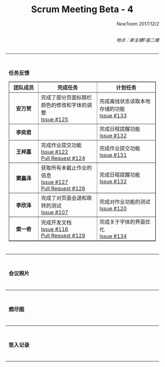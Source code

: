 <div style = "margin:0 10px;">
<h1 align = "center">Scrum Meeting Beta - 4</h1>

<h6 align = "right">NewTeam 2017/12/2</h6>
<h6 align = "right">地点：新主楼F座二楼</h6>
<hr>

<div style = "padding: 10px">
<h3>任务反馈</h3>
<table border = "1" style = "width:100%">
  <colgroup>
    <col style = "width:20%">
    <col style = "width:40%">
    <col style = "width:40%">
  </colgroup>
  <thead>
    <tr><th>团队成员</th><th>完成任务</th><th>计划任务</th></tr>
  </thead>
  <tbody>
    <tr>
      <th>安万贺</th>
      <td>完成了部分页面标题栏颜色的修改和字体的调整<br><a href = "https://github.com/NewTeam5/EduCnblogs/issues/125">Issue #125</a></td>
      <td>完成离线状态读取本地存储的功能<br><a href = "https://github.com/NewTeam5/EduCnblogs/issues/133">Issue #133</a></td>
    </tr>
    <tr>
      <th>李奕君</th>
      <td></td>
      <td>完成日程提醒功能<br><a href = "https://github.com/NewTeam5/EduCnblogs/issues/132">Issue #132</a></td>
    </tr>
    <tr>
      <th>王梓嘉</th>
      <td>完成作业提交功能<br><a href = "https://github.com/NewTeam5/EduCnblogs/issues/122">Issue #122</a><br><a href = "https://github.com/NewTeam5/EduCnblogs/pull/124">Pull Request #124</a></td>
      <td>完成作业提交功能<br><a href = "https://github.com/NewTeam5/EduCnblogs/issues/131">Issue #131</a></td>
    </tr>
    <tr>
      <th>窦鑫泽</th>
      <td>获取所有未截止作业的信息<br><a href = "https://github.com/NewTeam5/EduCnblogs/issues/127">Issue #127</a><br><a href = "https://github.com/NewTeam5/EduCnblogs/pull/128">Pull Request #128</a></td>
      <td>完成日程提醒功能<br><a href = "https://github.com/NewTeam5/EduCnblogs/issues/132">Issue #132</a></td>
    </tr>
    <tr>
      <th>李欣泽</th>
      <td>完成了对页面会退和跳转的测试<br><a href = "https://github.com/NewTeam5/EduCnblogs/issues/107">Issue #107</a></td>
      <td>完成对作业功能的测试<br><a href = "https://github.com/NewTeam5/EduCnblogs/issues/120">Issue #120</a></td>
    </tr>
    <tr>
      <th>索一奇</th>
      <td>完成开发文档<br><a href = "https://github.com/NewTeam5/EduCnblogs/issues/116">Issue #116</a><br><a href = "https://github.com/NewTeam5/EduCnblogs/pull/129">Pull Request #129</a></td>
      <td>完成关于字体的界面优化<br><a href = "https://github.com/NewTeam5/EduCnblogs/issues/134">Issue #134</a></td>
    </tr> 
  </tbody>
</table>
</div>
<hr>

<div style = "padding: 10px">
<h3>会议照片</h3>
</div>
<hr>

<!--div style = "padding: 10px">
<h3>困难难点</h3>
</div>
<hr-->

<div style = "padding: 10px">
<h3>燃尽图</h3>
</div>
<hr>

<div style = "padding: 10px">
<h3>签入记录</h3>
</div>
<hr>